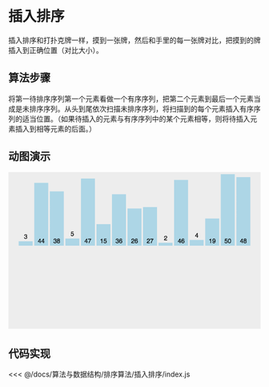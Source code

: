 # 插入排序

插入排序和打扑克牌一样，摸到一张牌，然后和手里的每一张牌对比，把摸到的牌插入到正确位置（对比大小）。

## 算法步骤

将第一待排序序列第一个元素看做一个有序序列，把第二个元素到最后一个元素当成是未排序序列。从头到尾依次扫描未排序序列，将扫描到的每个元素插入有序序列的适当位置。（如果待插入的元素与有序序列中的某个元素相等，则将待插入元素插入到相等元素的后面。）

## 动图演示

![insertionSort](./insertionSort.gif)

## 代码实现

<<< @/docs/算法与数据结构/排序算法/插入排序/index.js
